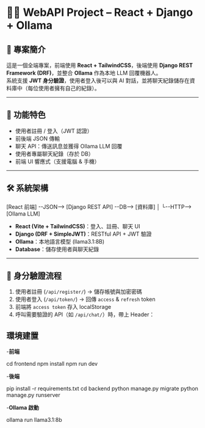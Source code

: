 # 🧑‍💻 WebAPI Project – React + Django + Ollama

## 📖 專案簡介
這是一個全端專案，前端使用 **React + TailwindCSS**，後端使用 **Django REST Framework (DRF)**，並整合 **Ollama** 作為本地 LLM 回覆機器人。  
系統支援 **JWT 身分驗證**，使用者登入後可以與 AI 對話，並將聊天紀錄儲存在資料庫中（每位使用者擁有自己的紀錄）。

---

## 🚀 功能特色
- 使用者註冊 / 登入（JWT 認證）
- 前後端 JSON 傳輸
- 聊天 API：傳送訊息並獲得 Ollama LLM 回覆
- 使用者專屬聊天紀錄（存於 DB）
- 前端 UI 響應式（支援電腦 & 手機）

---

## 🛠️ 系統架構

[React 前端] --JSON--> [Django REST API] --DB--> [資料庫]
                          │
                          └--HTTP--> [Ollama LLM]

- **React (Vite + TailwindCSS)**：登入、註冊、聊天 UI  
- **Django (DRF + SimpleJWT)**：RESTful API + JWT 驗證  
- **Ollama**：本地語言模型 (llama3.1:8B)  
- **Database**：儲存使用者與聊天紀錄  

---

## 🔐 身分驗證流程

1. 使用者註冊 (`/api/register/`) → 儲存帳號與加密密碼  
2. 使用者登入 (`/api/token/`) → 回傳 `access` & `refresh` token  
3. 前端將 `access token` 存入 localStorage  
4. 呼叫需要驗證的 API（如 `/api/chat/`）時，帶上 Header：  


## 環境建置

-**前端**

cd frontend
npm install
npm run dev

-**後端**

pip install -r requirements.txt
cd backend
python manage.py migrate
python manage.py runserver

-**Ollama 啟動**

ollama run llama3.1:8b
